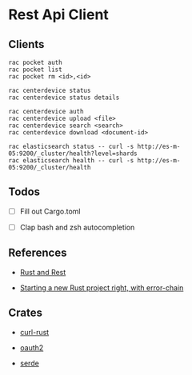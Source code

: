 # Rest Api Client

## Clients

```
rac pocket auth
rac pocket list
rac pocket rm <id>,<id>

rac centerdevice status
rac centerdevice status details

rac centerdevice auth
rac centerdevice upload <file>
rac centerdevice search <search>
rac centerdevice download <document-id>

rac elasticsearch status -- curl -s http://es-m-05:9200/_cluster/health?level=shards
rac elasticsearch health -- curl -s http://es-m-05:9200/_cluster/health
```


## Todos

* [ ] Fill out Cargo.toml

* [ ] Clap bash and zsh autocompletion


## References

* [Rust and Rest](http://lucumr.pocoo.org/2016/7/10/rust-rest/)

* [Starting a new Rust project right, with error-chain](https://brson.github.io/2016/11/30/starting-with-error-chain)


## Crates

* [curl-rust](https://github.com/alexcrichton/curl-rust/commits/master)

* [oauth2](https://github.com/alexcrichton/oauth2-rs/blob/master/src/lib.rs)

* [serde](https://serde.rs)

